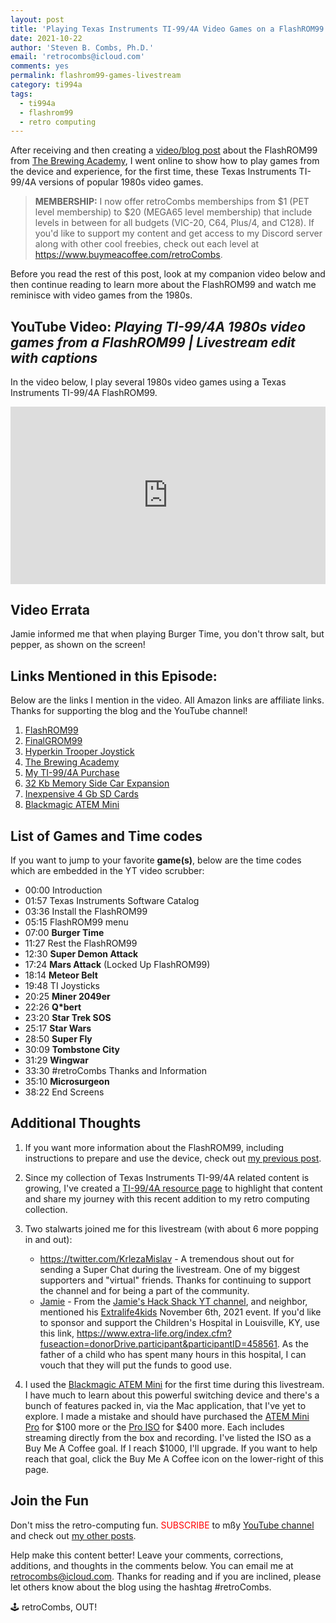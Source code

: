```yaml
---
layout: post
title: 'Playing Texas Instruments TI-99/4A Video Games on a FlashROM99'
date: 2021-10-22
author: 'Steven B. Combs, Ph.D.'
email: 'retrocombs@icloud.com'
comments: yes
permalink: flashrom99-games-livestream
category: ti994a
tags:
  - ti994a
  - flashrom99
  - retro computing
---
```


After receiving and then creating a [video/blog post](/flashrom99) about the FlashROM99 from [The Brewing Academy](https://thebrewingacademy.com), I went online to show how to play games from the device and experience, for the first time, these Texas Instruments TI-99/4A versions of popular 1980s video games.

> **MEMBERSHIP:** I now offer retroCombs memberships from $1 (PET level membership) to $20 (MEGA65 level membership) that include levels in between for all budgets (VIC-20, C64, Plus/4, and C128). If you'd like to support my content and get access to my Discord server along with other cool freebies, check out each level at <https://www.buymeacoffee.com/retroCombs>.

Before you read the rest of this post, look at my companion video below and then continue reading to learn more about the FlashROM99 and watch me reminisce with video games from the 1980s.

## YouTube Video: _‌Playing TI-99/4A 1980s video games from a FlashROM99 | Livestream edit with captions_

In the video below, I play several 1980s video games using a Texas Instruments TI-99/4A FlashROM99.

<div style="position:relative;padding-top:56.25%;"><p><iframe src="https://www.youtube.com/embed/jOO4n3F5MJQ" frameborder="0" allowfullscreen="true" mozallowfullscreen="true" webkitallowfullscreen="true" style="position:absolute;top:0;left:0;width:100%;height:100%;"></iframe></p></div>

## Video Errata

Jamie informed me that when playing Burger Time, you don't throw salt, but pepper, as shown on the screen!

## Links Mentioned in this Episode:

Below are the links I mention in the video. All Amazon links are affiliate links. Thanks for supporting the blog and the YouTube channel!

1. [FlashROM99](https://endlos99.github.io/flashrom99/)
2. [FinalGROM99](https://endlos99.github.io/finalgrom99/)
3. [Hyperkin Trooper Joystick](https://amzn.to/3l1CHXj)
3. [The Brewing Academy](https://thebrewingacademy.com)
3. [My TI-99/4A Purchase](/first-ti994a)
4. [32 Kb Memory Side Car Expansion](https://thebrewingacademy.com/products/ti-99-4a-32k-external-expansion)
5. [Inexpensive 4 Gb SD Cards](https://amzn.to/3DJxDxp)
6. [Blackmagic ATEM Mini](https://amzn.to/3iN4r0p)

## List of Games and Time codes

If you want to jump to your favorite **game(s)**, below are the time codes which are embedded in the YT video scrubber:

* 00:00 Introduction
* 01:57 Texas Instruments Software Catalog
* 03:36 Install the FlashROM99
* 05:15 FlashROM99 menu
* 07:00 **Burger Time**
* 11:27 Rest the FlashROM99
* 12:30 **Super Demon Attack**
* 17:24 **Mars Attack** (Locked Up FlashROM99)
* 18:14 **Meteor Belt**
* 19:48 TI Joysticks
* 20:25 **Miner 2049er**
* 22:26 **Q*bert**
* 23:20 **Star Trek SOS**
* 25:17 **Star Wars**
* 28:50 **Super Fly**
* 30:09 **Tombstone City**
* 31:29 **Wingwar**
* 33:30 #retroCombs Thanks and Information
* 35:10 **Microsurgeon**
* 38:22 End Screens

## Additional Thoughts

1. If you want more information about the FlashROM99, including instructions to prepare and use the device, check out [my previous post](/flashrom99).
2. Since my collection of Texas Instruments TI-99/4A related content is growing, I've created a [TI-99/4A resource page](/ti994a) to highlight that content and share my journey with this recent addition to my retro computing collection.
3. Two stalwarts joined me for this livestream (with about 6 more popping in and out):

   - https://twitter.com/KrlezaMislav - A tremendous shout out for sending a Super Chat during the livestream. One of my biggest supporters and "virtual" friends. Thanks for continuing to support the channel and for being a part of the community.
   - [Jamie](https://twitter.com/slofunk) - From the [Jamie's Hack Shack YT channel](https://www.youtube.com/channel/UC-otrG2r_FluXkR8lUYWdPg), and neighbor, mentioned his [Extralife4kids](https://www.extra-life.org) November 6th, 2021 event. If you'd like to sponsor and support the Children's Hospital in Louisville, KY, use this link, <https://www.extra-life.org/index.cfm?fuseaction=donorDrive.participant&participantID=458561>. As the father of a child who has spent many hours in this hospital, I can vouch that they will put the funds to good use.

4. I used the [Blackmagic ATEM Mini](https://amzn.to/3iN4r0p) for the first time during this livestream. I have much to learn about this powerful switching device and there's a bunch of features packed in, via the Mac application, that I've yet to explore. I made a mistake and should have purchased the [ATEM Mini Pro](https://amzn.to/3avLFG5) for $100 more or the [Pro ISO](https://amzn.to/3oPdIJk) for $400 more. Each includes streaming directly from the box and recording. I've listed the ISO as a Buy Me A Coffee goal. If I reach $1000, I'll upgrade. If you want to help reach that goal, click the Buy Me A Coffee icon on the lower-right of this page.

## Join the Fun

Don't miss the retro-computing fun. <font color="red">SUBSCRIBE</font> to mßy [YouTube channel](https://www.youtube.com/stevencombs) and check out [my other posts]().

Help make this content better! Leave your comments, corrections, additions, and thoughts in the comments below. You can email me at [retrocombs@icloud.com](mailto:retrocombs@icloud.com). Thanks for reading and if you are inclined, please let others know about the blog using the hashtag #retroCombs.

🕹️ retroCombs, OUT!

